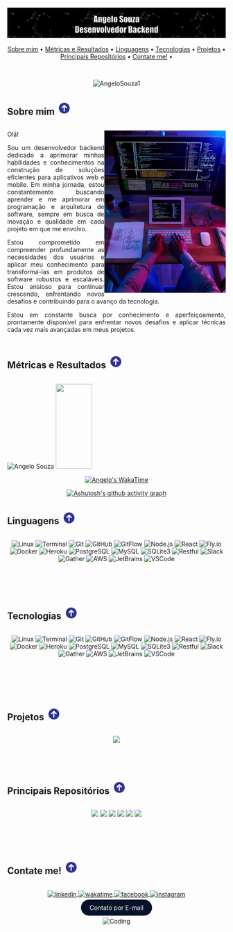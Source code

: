 <a name="top"></a>
<p align="center">
  <img src="https://github.com/AngeloSouza1/tmp/raw/main/capa.gif" alt="Descrição da imagem">
</p>

<div>
<p align="center">
 <a href="#sobre-Mim">Sobre mim</a> •
 <a href="#metricas-e-resultados">Métricas e Resultados</a> • 
 <a href="#linguagens">Linguagens</a> • 
 <a href="#tecnologias">Tecnologias</a> • 
 <a href="#projetos">Projetos</a> • 
 <a href="#principais-repositorios">Principais Repositórios</a> • 
 <a href="#contato">Contate me!</a> • 
</div>

<br>
<p align="center">
  <img src="https://komarev.com/ghpvc/?username=AngeloSouza1&label=Profile%20views&color=0e75b6&style=flat" alt="AngeloSouza1" width="145" />
</p>



<div style="display: flex; align-items: center;">
  <h2 id=sobre-mim" style="margin-right: 10px;">Sobre mim</h2>
  <a href="#top">
    <img src="https://github.com/AngeloSouza1/tmp/blob/main/seta-para-cima.png" alt="Seta para cima" width="25">
  </a>
</div>
<p>



<div style="text-align: justify;">
<img align="right" alt="Coding" width="280" src="https://github.com/AngeloSouza1/tmp/blob/main/vista.jpg" >
  Olá!

Sou um desenvolvedor backend dedicado a aprimorar minhas habilidades e conhecimentos na construção de soluções eficientes para aplicativos web e mobile. Em minha jornada, estou constantemente buscando aprender e me aprimorar em programação e arquitetura de software, sempre em busca de inovação e qualidade em cada projeto em que me envolvo.

Estou comprometido em compreender profundamente as necessidades dos usuários e aplicar meu conhecimento para transformá-las em produtos de software robustos e escaláveis. Estou ansioso para continuar crescendo, enfrentando novos desafios e contribuindo para o avanço da tecnologia.

Estou em constante busca por conhecimento e aperfeiçoamento, prontamente disponível para enfrentar novos desafios e aplicar técnicas cada vez mais avançadas
em meus projetos.


</div>
<br>
<div style="display: flex; align-items: center;">
  <h2 id="metricas-e-resultados" style="margin-right: 10px;">Métricas e Resultados</h2>
  <a href="#top">
    <img src="https://github.com/AngeloSouza1/tmp/blob/main/seta-para-cima.png" alt="Seta para cima" width="25">
  </a>
</div>
<p>
<div style="text-align: center;">
<div align="left">  
  <img width="55%" height="195px" src="https://github-readme-stats.vercel.app/api?username=AngeloSouza1&show_icons=true&count_private=true&hide_border=true&title_color=00bfbf&icon_color=00bfbf&text_color=c9d1d9&bg_color=000000" alt="Angelo Souza" /> 
  <img width="41%" height="195px" src="https://github-readme-stats.vercel.app/api/top-langs/?username=AngeloSouza1&layout=compact&hide_border=true&title_color=00bfbf&text_color=00bfbf&bg_color=000000" />
</div>
<p align="center">
    <a href="https://wakatime.com/@AAFS1981">
        <img width="50%" height="295px" src="https://github-readme-stats.vercel.app/api/wakatime?username=AAFS1981&layout=compact&bg_color=000000&text_color=ffffff&title_color=ffffff" alt="Angelo's WakaTime">
    </a>


[![Ashutosh's github activity graph](https://github-readme-activity-graph.vercel.app/graph?username=angelosouza1&bg_color=000000&color=15e5a6&line=07e9a5&point=0a855c&area=true&hide_border=true)](https://github.com/ashutosh00710/github-readme-activity-graph)


<div style="display: flex; align-items: center;">
  <h2 id="linguagens" style="margin-right: 10px;">Linguagens</h2>
  <a href="#top">
    <img src="https://github.com/AngeloSouza1/tmp/blob/main/seta-para-cima.png" alt="Seta para cima" width="25">
  </a>
</div>
<p>
  
![Linux](https://img.shields.io/badge/-Linux-1976d2?&logo=Linux&logoColor=FCC624)
![Terminal](https://img.shields.io/badge/-Terminal-388e3c?&logo=Linux&logoColor=white)
![Git](https://img.shields.io/badge/-Git-8e24aa?&logo=Git&logoColor=white)
![GitHub](https://img.shields.io/badge/-GitHub-616161?&logo=GitHub&logoColor=white)
![GitFlow](https://img.shields.io/badge/-GitFlow-8e24aa?&logo=Git&logoColor=white)
![Node.js](https://img.shields.io/badge/-Node.js-388e3c?&logo=node.js&logoColor=white)
![React](https://img.shields.io/badge/-React-1976d2?&logo=React&logoColor=white)
![Fly.io](https://img.shields.io/badge/-Fly.io-f57c00?&logo=Fly.io&logoColor=F90)
![Docker](https://img.shields.io/badge/-Docker-039be5?&logo=Docker&logoColor=white)
![Heroku](https://img.shields.io/badge/-Heroku-512da8?&logo=Heroku&logoColor=white)
![PostgreSQL](https://img.shields.io/badge/-PostgreSQL-009688?&logo=PostgreSQL&logoColor=white)
![MySQL](https://img.shields.io/badge/-MySQL-3949ab?&logo=MySQL&logoColor=white)
![SQLite3](https://img.shields.io/badge/-SQLite3-1a237e?&logo=SQLite&logoColor=white)
![Restful](https://img.shields.io/badge/-Restful-616161?&logo=restful&logoColor=white)
![Slack](https://img.shields.io/badge/-Slack-4a148c?&logo=Slack&logoColor=white)
![Gather](https://img.shields.io/badge/-Gather-007acc?&logo=Gather&logoColor=white)
![AWS](https://img.shields.io/badge/-AWS-37474f?&logo=Amazon-AWS&logoColor=white)
![JetBrains](https://img.shields.io/badge/-JetBrains-212121?&logo=JetBrains&logoColor=white)
![VSCode](https://img.shields.io/badge/-VSCode-0288d1?&logo=Visual-Studio-Code&logoColor=white) 

<br>
<br>
<br>
<br>








<div style="display: flex; align-items: center;">
  <h2 id="tecnologias" style="margin-right: 10px;">Tecnologias</h2>
  <a href="#top">
    <img src="https://github.com/AngeloSouza1/tmp/blob/main/seta-para-cima.png" alt="Seta para cima" width="25">
  </a>
</div>
<p>
  
![Linux](https://img.shields.io/badge/-Linux-1976d2?&logo=Linux&logoColor=1976d2)
![Terminal](https://img.shields.io/badge/-Terminal-388e3c?&logo=Linux&logoColor=388e3c)
![Git](https://img.shields.io/badge/-Git-8e24aa?&logo=Git&logoColor=8e24aa)
![GitHub](https://img.shields.io/badge/-GitHub-616161?&logo=GitHub&logoColor=616161)
![GitFlow](https://img.shields.io/badge/-GitFlow-8e24aa?&logo=Git&logoColor=8e24aa)
![Node.js](https://img.shields.io/badge/-Node.js-388e3c?&logo=node.js&logoColor=388e3c)
![React](https://img.shields.io/badge/-React-1976d2?&logo=React&logoColor=1976d2)
![Fly.io](https://img.shields.io/badge/-Fly.io-f57c00?&logo=Fly.io&logoColor=f57c00)
![Docker](https://img.shields.io/badge/-Docker-039be5?&logo=Docker&logoColor=039be5)
![Heroku](https://img.shields.io/badge/-Heroku-512da8?&logo=Heroku&logoColor=512da8)
![PostgreSQL](https://img.shields.io/badge/-PostgreSQL-009688?&logo=PostgreSQL&logoColor=009688)
![MySQL](https://img.shields.io/badge/-MySQL-3949ab?&logo=MySQL&logoColor=3949ab)
![SQLite3](https://img.shields.io/badge/-SQLite3-1a237e?&logo=SQLite&logoColor=1a237e)
![Restful](https://img.shields.io/badge/-Restful-616161?&logo=restful&logoColor=616161)
![Slack](https://img.shields.io/badge/-Slack-4a148c?&logo=Slack&logoColor=4a148c)
![Gather](https://img.shields.io/badge/-Gather-007acc?&logo=Gather&logoColor=007acc)
![AWS](https://img.shields.io/badge/-AWS-37474f?&logo=Amazon-AWS&logoColor=37474f)
![JetBrains](https://img.shields.io/badge/-JetBrains-212121?&logo=JetBrains&logoColor=212121)
![VSCode](https://img.shields.io/badge/-VSCode-0288d1?&logo=Visual-Studio-Code&logoColor=0288d1)</p>
<br>
<br>
<br>
<br>







<div style="display: flex; align-items: center;">
  <h2 id="projetos" style="margin-right: 10px;">Projetos</h2>
  <a href="#top">
    <img src="https://github.com/AngeloSouza1/tmp/blob/main/seta-para-cima.png" alt="Seta para cima" width="25">
  </a>
</div>
<p>
  
[![](https://img.shields.io/badge/-🎟️%20Ticket%20Event-1976d2)](https://github.com/desenvolvendo-me/ticket-event)

<br>
<br>
<br>







<div style="display: flex; align-items: center;">
  <h2 id="principais-repositorios" style="margin-right: 10px;">Principais Repositórios</h2>
  <a href="#top">
    <img src="https://github.com/AngeloSouza1/tmp/blob/main/seta-para-cima.png" alt="Seta para cima" width="25">
  </a>
</div>
<p>

[![](https://img.shields.io/badge/-🩸%20Mentorship%20Project-C62828)](https://github.com/AngeloSouza1/Mentorship_Project)
[![](https://img.shields.io/badge/-🌊%20TT%201-1976d2)](https://github.com/AngeloSouza1/TT1)
[![](https://img.shields.io/badge/-🗂%20TT%202-388e3c)](https://github.com/AngeloSouza1/TT2)
[![](https://img.shields.io/badge/-💉%20TT%203-8e24aa)](https://github.com/AngeloSouza1/TT3)
[![](https://img.shields.io/badge/-🛡%20TT%204-616161)](https://github.com/AngeloSouza1/TT4)
[![](https://img.shields.io/badge/-🌐%20TT%205-f57c00)](https://github.com/AngeloSouza1/TT5)</p>
<br>
<br>
<br>



<div style="display: flex; align-items: center;">
  <h2 id="contato" style="margin-right: 10px;">Contate me!</h2>
  <a href="#top">
    <img src="https://github.com/AngeloSouza1/tmp/blob/main/seta-para-cima.png" alt="Seta para cima" width="25">
  </a>
</div>

<p align="center" >
</a>
<a href="https://www.linkedin.com/in/angeloafsouza" target="_blank">
  <img align="center" src="https://img.shields.io/badge/-angelosouza-05122A?style=flat&logo=linkedin" alt="linkedin"/> 
</a>
<a href="https://wakatime.com/@AAFS1981" target="_blank">
  <img align="center" src="https://img.shields.io/badge/-angelosouza-05122A?style=flat&logo=wakatime" alt="wakatime"/>
</a>
<a href="https://www.facebook.com/angelo.souza.3950/" target="_blank">
  <img align="center" src="https://img.shields.io/badge/-angelosouza-05122A?style=flat&logo=facebook" alt="facebook"/>
<a href="https://www.instagram.com/angeloafdesouza/" target="_blank">
 <img align="center" src="https://img.shields.io/badge/-angelosouza-05122A?style=flat&logo=instagram" alt="instagram"/>
</a></p>




<p align="center">
  <a href="mailto:angeloafdesouza@gmail.com" style="background-color: #05122A; color: white; padding: 10px 20px; border-radius: 20px; text-decoration: none;">Contato por E-mail</a>
</p>

<p align="center">
  <img alt="Coding" width="250" src="https://cdn.dribbble.com/users/1162077/screenshots/3848914/programmer.gif">
</p>








